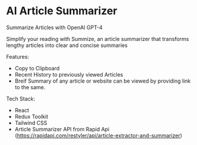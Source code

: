 # AI Article Summarizer

Summarize Articles with OpenAI GPT-4

Simplify your reading with Summize, an article summarizer that transforms lengthy articles into clear and concise summaries

Features:
- Copy to Clipboard
- Recent History to previously viewed Articles
- Breif Summary of any article or website can be viewed by providing link to the same.

Tech Stack:
- React
- Redux Toolkit
- Tailwind CSS
- Article Summarizer API from Rapid Api (https://rapidapi.com/restyler/api/article-extractor-and-summarizer)


